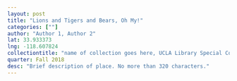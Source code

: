 ```yaml
---
layout: post
title: "Lions and Tigers and Bears, Oh My!"
categories: [""]
author: "Author 1, Author 2"
lat: 33.933373
lng: -118.607824
collectiontitle: "name of collection goes here, UCLA Library Special Collections"
quarter: Fall 2018
desc: "Brief description of place. No more than 320 characters."
---
```

